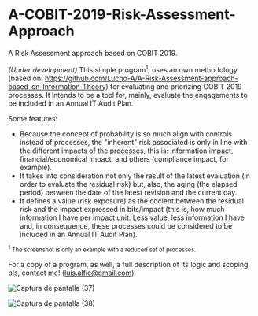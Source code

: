 # A-COBIT-2019-Risk-Assessment-Approach
A Risk Assessment approach based on COBIT 2019.

*(Under development)* This simple program<sup>1</sup>, uses an own methodology (based on: https://github.com/Lucho-A/A-Risk-Assessment-approach-based-on-Information-Theory) for evaluating and priorizing COBIT 2019 processes. It intends to be a tool for, mainly, evaluate the engagements to be included in an Annual IT Audit Plan.

Some features:
- Because the concept of probability is so much align with controls instead of processes, the "inherent" risk associated is only in line with the different impacts of the processes, this is: information impact, financial/economical impact, and others (compliance impact, for example).
- It takes into consideration not only the result of the latest evaluation (in order to evaluate the residual risk) but, also, the aging (the elapsed period) between the date of the latest revision and the current day.
- It defines a value (risk exposure) as the cocient between the residual risk and the impact expressed in bits/impact (this is, how much information I have per impact unit. Less value, less information I have and, in consequence, these processes could be considered to be included in an Annual IT Audit Plan).

<sub><sup>1</sup> The screenshot is only an example with a reduced set of processes.</sub>

For a copy of a program, as well, a full description of its logic and scoping, pls, contact me! (luis.alfie@gmail.com)

![Captura de pantalla (37)](https://user-images.githubusercontent.com/40904281/148258833-4d943a4a-476f-4eda-b2b8-cebca4350ec8.png)

![Captura de pantalla (38)](https://user-images.githubusercontent.com/40904281/148258956-973ee9ce-c8da-40aa-8a16-eae9937ddc29.png)

